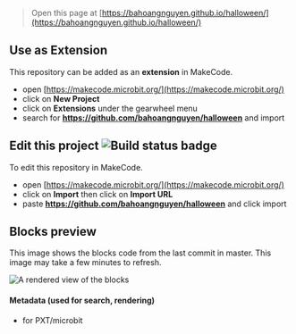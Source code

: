 
> Open this page at [https://bahoangnguyen.github.io/halloween/](https://bahoangnguyen.github.io/halloween/)

## Use as Extension

This repository can be added as an **extension** in MakeCode.

* open [https://makecode.microbit.org/](https://makecode.microbit.org/)
* click on **New Project**
* click on **Extensions** under the gearwheel menu
* search for **https://github.com/bahoangnguyen/halloween** and import

## Edit this project ![Build status badge](https://github.com/bahoangnguyen/halloween/workflows/MakeCode/badge.svg)

To edit this repository in MakeCode.

* open [https://makecode.microbit.org/](https://makecode.microbit.org/)
* click on **Import** then click on **Import URL**
* paste **https://github.com/bahoangnguyen/halloween** and click import

## Blocks preview

This image shows the blocks code from the last commit in master.
This image may take a few minutes to refresh.

![A rendered view of the blocks](https://github.com/bahoangnguyen/halloween/raw/master/.github/makecode/blocks.png)

#### Metadata (used for search, rendering)

* for PXT/microbit
<script src="https://makecode.com/gh-pages-embed.js"></script><script>makeCodeRender("{{ site.makecode.home_url }}", "{{ site.github.owner_name }}/{{ site.github.repository_name }}");</script>
